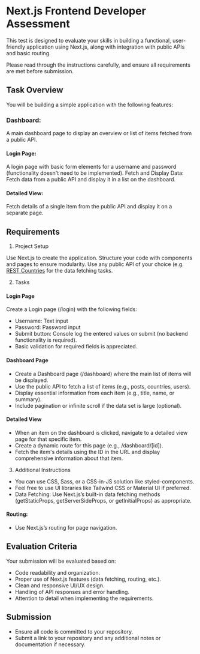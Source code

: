 # Next.js Frontend Developer Assessment

This test is designed to evaluate your skills in building a functional, user-friendly application using Next.js, along with integration with public APIs and basic routing.

Please read through the instructions carefully, and ensure all requirements are met before submission.

## Task Overview
You will be building a simple application with the following features:

### Dashboard: 
A main dashboard page to display an overview or list of items fetched from a public API.

#### Login Page: 
A login page with basic form elements for a username and password (functionality doesn't need to be implemented).
Fetch and Display Data: Fetch data from a public API and display it in a list on the dashboard.

#### Detailed View: 
Fetch details of a single item from the public API and display it on a separate page.

## Requirements

1. Project Setup

Use Next.js to create the application.
Structure your code with components and pages to ensure modularity.
Use any public API of your choice (e.g. [REST Countries](https://restcountries.com/v3.1/all) for the data fetching tasks.

2. Tasks

#### Login Page

Create a Login page (/login) with the following fields:
- Username: Text input
- Password: Password input
- Submit button: Console log the entered values on submit (no backend functionality is required).
- Basic validation for required fields is appreciated.

#### Dashboard Page

- Create a Dashboard page (/dashboard) where the main list of items will be displayed.
- Use the public API to fetch a list of items (e.g., posts, countries, users).
- Display essential information from each item (e.g., title, name, or summary).
- Include pagination or infinite scroll if the data set is large (optional).

#### Detailed View

- When an item on the dashboard is clicked, navigate to a detailed view page for that specific item.
- Create a dynamic route for this page (e.g., /dashboard/[id]).
- Fetch the item's details using the ID in the URL and display comprehensive information about that item.


3. Additional Instructions

- You can use CSS, Sass, or a CSS-in-JS solution like styled-components. 
- Feel free to use UI libraries like Tailwind CSS or Material UI if preferred.
- Data Fetching: Use Next.js’s built-in data fetching methods (getStaticProps, getServerSideProps, or getInitialProps) as appropriate.

#### Routing: 

- Use Next.js’s routing for page navigation.

## Evaluation Criteria

Your submission will be evaluated based on:

- Code readability and organization.
- Proper use of Next.js features (data fetching, routing, etc.).
- Clean and responsive UI/UX design.
- Handling of API responses and error handling.
- Attention to detail when implementing the requirements.

## Submission

- Ensure all code is committed to your repository.
- Submit a link to your repository and any additional notes or documentation if necessary.
